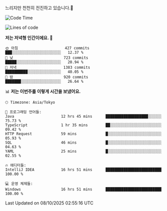 느리지만 천천히 전진하고 있습니다.🐢

<!--START_SECTION:waka-->
![Code Time](http://img.shields.io/badge/Code%20Time-1%2C697%20hrs%2020%20mins-blue)

![Lines of code](https://img.shields.io/badge/%EC%A0%80%EB%8A%94%20%EC%97%AC%ED%83%9C%EA%B9%8C%EC%A7%80%20-947.1%20thousand%20%EC%A4%84%EC%9D%98%20%EC%BD%94%EB%93%9C%EB%A5%BC%20%EC%9E%91%EC%84%B1%ED%96%88%EC%96%B4%EC%9A%94.-blue)

**저는 저녁형 인간이에요. 🦉** 

```text
🌞 아침                     427 commits         ███░░░░░░░░░░░░░░░░░░░░░░   12.37 % 
🌆 낮　                     723 commits         █████░░░░░░░░░░░░░░░░░░░░   20.94 % 
🌃 저녁                     1383 commits        ██████████░░░░░░░░░░░░░░░   40.05 % 
🌙 밤　                     920 commits         ███████░░░░░░░░░░░░░░░░░░   26.64 % 
```


📊 **저는 이번주를 이렇게 시간을 보냈어요.** 

```text
🕑︎ Timezone: Asia/Tokyo

💬 프로그래밍 언어들: 
Java                     12 hrs 45 mins      ███████████████████░░░░░░   75.73 % 
TypeScript               1 hr 35 mins        ██░░░░░░░░░░░░░░░░░░░░░░░   09.42 % 
HTTP Request             59 mins             █░░░░░░░░░░░░░░░░░░░░░░░░   05.93 % 
SQL                      46 mins             █░░░░░░░░░░░░░░░░░░░░░░░░   04.63 % 
YAML                     25 mins             █░░░░░░░░░░░░░░░░░░░░░░░░   02.55 % 

🔥 에디터들: 
IntelliJ IDEA            16 hrs 51 mins      █████████████████████████   100.00 % 

💻 운영 체제들: 
Windows                  16 hrs 51 mins      █████████████████████████   100.00 % 
```


 Last Updated on 08/10/2025 02:55:16 UTC
<!--END_SECTION:waka-->
